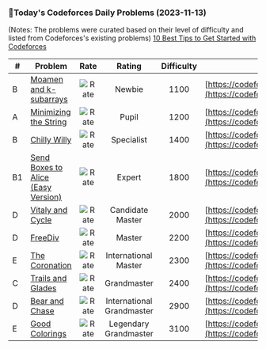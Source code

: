 ### 🌟Today's Codeforces Daily Problems (2023-11-13)
(Notes: The problems were curated based on their level of difficulty and listed from Codeforces's existing problems)
[10 Best Tips to Get Started with Codeforces](https://github.com/ika9810/Codeforces-Daily-Problems/blob/main/10%20Best%20Tips%20to%20Get%20Started%20with%20Codeforces.md)

| # | Problem | Rate| Rating | Difficulty | Contest |
|---| ----- | :--------: | :----------: | :----------: | ---------- |
|B|[Moamen and k-subarrays](https://codeforces.com/contest/1557/problem/B)|![Rate](https://img.shields.io/badge/Newbie-1100-lightgrey)|Newbie|1100|[https://codeforces.com/contest/1557](https://codeforces.com/contest/1557)|
|A|[Minimizing the String](https://codeforces.com/contest/1076/problem/A)|![Rate](https://img.shields.io/badge/Pupil-1200-brightgreen)|Pupil|1200|[https://codeforces.com/contest/1076](https://codeforces.com/contest/1076)|
|B|[Chilly Willy](https://codeforces.com/contest/248/problem/B)|![Rate](https://img.shields.io/badge/Specialist-1400-9cf)|Specialist|1400|[https://codeforces.com/contest/248](https://codeforces.com/contest/248)|
|B1|[Send Boxes to Alice (Easy Version)](https://codeforces.com/contest/1254/problem/B1)|![Rate](https://img.shields.io/badge/Expert-1800-blue)|Expert|1800|[https://codeforces.com/contest/1254](https://codeforces.com/contest/1254)|
|D|[Vitaly and Cycle](https://codeforces.com/contest/557/problem/D)|![Rate](https://img.shields.io/badge/Candidate%20Master-2000-blueviolet)|Candidate Master|2000|[https://codeforces.com/contest/557](https://codeforces.com/contest/557)|
|D|[FreeDiv](https://codeforces.com/contest/73/problem/D)|![Rate](https://img.shields.io/badge/Master-2200-orange)|Master|2200|[https://codeforces.com/contest/73](https://codeforces.com/contest/73)|
|E|[The Coronation](https://codeforces.com/contest/1250/problem/E)|![Rate](https://img.shields.io/badge/International%20Master-2300-orange)|International Master|2300|[https://codeforces.com/contest/1250](https://codeforces.com/contest/1250)|
|C|[Trails and Glades](https://codeforces.com/contest/209/problem/C)|![Rate](https://img.shields.io/badge/Grandmaster-2400-red)|Grandmaster|2400|[https://codeforces.com/contest/209](https://codeforces.com/contest/209)|
|D|[Bear and Chase](https://codeforces.com/contest/679/problem/D)|![Rate](https://img.shields.io/badge/International%20Grandmaster-2900-red)|International Grandmaster|2900|[https://codeforces.com/contest/679](https://codeforces.com/contest/679)|
|E|[Good Colorings](https://codeforces.com/contest/1887/problem/E)|![Rate](https://img.shields.io/badge/Legendary%20Grandmaster-3100-red)|Legendary Grandmaster|3100|[https://codeforces.com/contest/1887](https://codeforces.com/contest/1887)|
